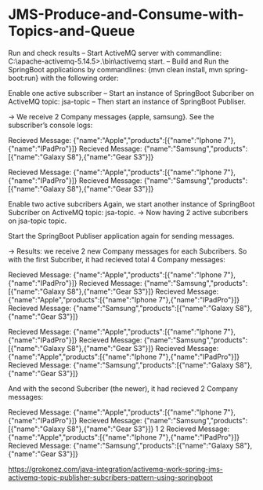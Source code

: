 # JMS-Produce-and-Consume-with-Topics-and-Queue

Run and check results
– Start ActiveMQ server with commandline: C:\apache-activemq-5.14.5>.\bin\activemq start.
– Build and Run the SpringBoot applications by commandlines: {mvn clean install, mvn spring-boot:run} with the following order:

Enable one active subscriber
– Start an instance of SpringBoot Subcriber on ActiveMQ topic: jsa-topic
– Then start an instance of SpringBoot Publiser.

-> We receive 2 Company messages {apple, samsung}. See the subscriber’s console logs:


Recieved Message: {"name":"Apple","products":[{"name":"Iphone 7"},{"name":"IPadPro"}]}
Recieved Message: {"name":"Samsung","products":[{"name":"Galaxy S8"},{"name":"Gear S3"}]}

Recieved Message: {"name":"Apple","products":[{"name":"Iphone 7"},{"name":"IPadPro"}]}
Recieved Message: {"name":"Samsung","products":[{"name":"Galaxy S8"},{"name":"Gear S3"}]}

Enable two active subcribers
Again, we start another instance of SpringBoot Subcriber on ActiveMQ topic: jsa-topic.
-> Now having 2 active subcribers on jsa-topic topic.

Start the SpringBoot Publiser application again for sending messages.

-> Results: we receive 2 new Company messages for each Subcribers.
So with the first Subcriber, it had recieved total 4 Company messages:


Recieved Message: {"name":"Apple","products":[{"name":"Iphone 7"},{"name":"IPadPro"}]}
Recieved Message: {"name":"Samsung","products":[{"name":"Galaxy S8"},{"name":"Gear S3"}]}
Recieved Message: {"name":"Apple","products":[{"name":"Iphone 7"},{"name":"IPadPro"}]}
Recieved Message: {"name":"Samsung","products":[{"name":"Galaxy S8"},{"name":"Gear S3"}]}

Recieved Message: {"name":"Apple","products":[{"name":"Iphone 7"},{"name":"IPadPro"}]}
Recieved Message: {"name":"Samsung","products":[{"name":"Galaxy S8"},{"name":"Gear S3"}]}
Recieved Message: {"name":"Apple","products":[{"name":"Iphone 7"},{"name":"IPadPro"}]}
Recieved Message: {"name":"Samsung","products":[{"name":"Galaxy S8"},{"name":"Gear S3"}]}

 
And with the second Subcriber (the newer), it had recieved 2 Company messages:


Recieved Message: {"name":"Apple","products":[{"name":"Iphone 7"},{"name":"IPadPro"}]}
Recieved Message: {"name":"Samsung","products":[{"name":"Galaxy S8"},{"name":"Gear S3"}]}
1
2
Recieved Message: {"name":"Apple","products":[{"name":"Iphone 7"},{"name":"IPadPro"}]}
Recieved Message: {"name":"Samsung","products":[{"name":"Galaxy S8"},{"name":"Gear S3"}]}


https://grokonez.com/java-integration/activemq-work-spring-jms-activemq-topic-publisher-subcribers-pattern-using-springboot
